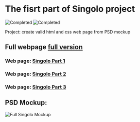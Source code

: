 # The fisrt part of Singolo project

![Completed](https://img.shields.io/badge/completed-99%25-brightgreen)
![Completed](https://img.shields.io/badge/last%20update-06--03--2020-blue)

Project: create valid html and css web page from PSD mockup

## Full webpage [full version](https://xmelsky.github.io/singolo)
### Web page: [Singolo Part 1](https://xmelsky.github.io/singolo/singolo1.html)
### Web page: [Singolo Part 2](https://xmelsky.github.io/singolo/singolo2.html)
### Web page: [Singolo Part 3](https://xmelsky.github.io/singolo/singolo3.html)

## PSD Mockup:

![Full Singolo Mockup](https://xmelsky.github.io/singolo/assets/images/singolo.jpg)
